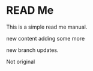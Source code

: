 # READ Me


This is a simple read me manual.

new content adding some more

new branch updates.

Not original